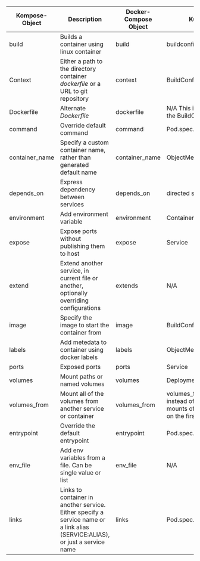 | Kompose-Object | Description | Docker-Compose Object | Kubernetes Object |
|--------|-------------|-----------------------|-------------------|
| build  | Builds a container using linux container | build | buildconfig  |
| Context  | Either a path to the directory container _dockerfile_ or a URL to git repository | context | BuildConfig.spec.source.contextDir |
| Dockerfile | Alternate _Dockerfile_ | dockerfile | N/A This is the default file used by the BuildConfig/Docker Strategy |
| command | Override default command | command | Pod.spec.container.command |
| container_name | Specify a custom container name, rather than generated default name | container_name | ObjectMeta/name |
| depends_on | Express dependency between services | depends_on | directed service dependencies |
| environment | Add environment variable | environment | Container/env |
| expose | Expose ports without publishing them to host | expose | Service |
| extend | Extend another service, in current file or another, optionally overriding configurations | extends | N/A |
| image | Specify the image to start the container from | image | BuildConfig/image |
| labels | Add metedata to container using docker labels | labels | ObjectMeta/annotations |
| ports | Exposed ports | ports | Service |
| volumes | Mount paths or named volumes | volumes | DeploymentConfig/volume |
| volumes_from | Mount all of the volumes from another service or container | volumes_from | volumes_from N/A, use volumes instead of colocation + volume mounts of all the defined mounts on the first image | 
| entrypoint | Override the default entrypoint | entrypoint | Pod.spec.container.command |
| env_file | Add env variables from a file. Can be single value or list | env_file | N/A |
| links | Links to container in another service. Either specify a service name or a link alias (SERVICE:ALIAS), or just a service name | links | Pod.spec.container
